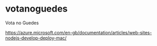# votanoguedes
Vota no Guedes

https://azure.microsoft.com/en-gb/documentation/articles/web-sites-nodejs-develop-deploy-mac/
